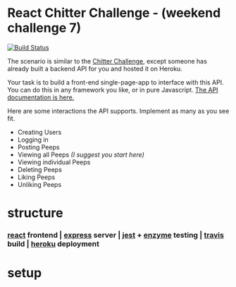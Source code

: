 # React Chitter Challenge - (weekend challenge 7)

[![Build Status](https://travis-ci.org/toddpla/frontend-api-challenge.svg?branch=master)](https://travis-ci.org/toddpla/frontend-api-challenge)

The scenario is similar to the [Chitter Challenge](https://github.com/makersacademy/chitter-challenge), except someone has already built a backend API for you and hosted it on Heroku.

Your task is to build a front-end single-page-app to interface with this API. You can do this in any framework you like, or in pure Javascript. [The API documentation is here.](https://github.com/makersacademy/chitter_api_backend)

Here are some interactions the API supports. Implement as many as you see fit.

* Creating Users
* Logging in
* Posting Peeps
* Viewing all Peeps *(I suggest you start here)*
* Viewing individual Peeps
* Deleting Peeps
* Liking Peeps
* Unliking Peeps

# structure
### [react](https://reactjs.org/) frontend | [express](https://expressjs.com/) server | [jest](https://jestjs.io/) + [enzyme](https://airbnb.io/enzyme/) testing | [travis](https://travis-ci.org/toddpla/frontend-api-challenge) build | [heroku](https://chitter-react.herokuapp.com/) deployment

# setup
